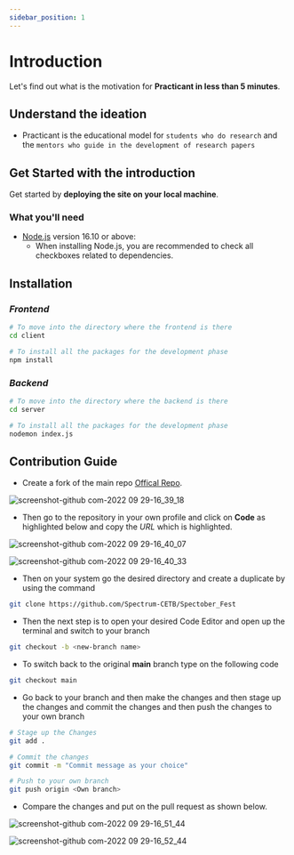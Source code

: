 ```yaml
---
sidebar_position: 1
---
```


# Introduction

Let's find out what is the motivation for **Practicant in less than 5 minutes**.


## Understand the ideation

- Practicant is the educational model for `students who do research` and the `mentors who guide in the development of research papers`
## Get Started with the introduction

Get started by **deploying the site on your local machine**.

### What you'll need

- [Node.js](https://nodejs.org/en/download/) version 16.10 or above:
  - When installing Node.js, you are recommended to check all checkboxes related to dependencies.

## Installation

### _Frontend_

```bash
# To move into the directory where the frontend is there
cd client

# To install all the packages for the development phase
npm install
```

### _Backend_

```bash
# To move into the directory where the backend is there
cd server

# To install all the packages for the development phase
nodemon index.js
```

## Contribution Guide

- Create a fork of the main repo [Offical Repo](https://github.com/Spectrum-CETB/Spectober_Fest).

![screenshot-github com-2022 09 29-16_39_18](https://user-images.githubusercontent.com/74270500/193019622-6329878b-7f2d-446b-b7cc-c8b95c21ed5e.png)


- Then go to the repository in your own profile and click on **Code** as highlighted below and copy the _URL_ which is highlighted.

![screenshot-github com-2022 09 29-16_40_07](https://user-images.githubusercontent.com/74270500/193019659-b7e09ece-ce56-41d2-b3cc-ef62869ec7b3.png)

![screenshot-github com-2022 09 29-16_40_33](https://user-images.githubusercontent.com/74270500/193019765-f6579f24-b9a7-4b35-8d40-c601e2c9a864.png)

- Then on your system go the desired directory and create a duplicate by using the command

```bash
git clone https://github.com/Spectrum-CETB/Spectober_Fest
```

- Then the next step is to open your desired Code Editor and open up the terminal and switch to your branch

```bash
git checkout -b <new-branch name>
```

- To switch back to the original **main** branch type on the following code

```bash
git checkout main
```

- Go back to your branch and then make the changes and then stage up the changes and commit the changes and then push the changes to your own branch

```bash
# Stage up the Changes
git add .

# Commit the changes
git commit -m "Commit message as your choice"

# Push to your own branch
git push origin <Own branch>
```

- Compare the changes and put on the pull request as shown below.

![screenshot-github com-2022 09 29-16_51_44](https://user-images.githubusercontent.com/74270500/193019915-88f2c87c-787f-45f0-829e-7fef7a309c18.png)

![screenshot-github com-2022 09 29-16_52_44](https://user-images.githubusercontent.com/74270500/193020030-02556334-8d52-4787-941c-b0995d67915d.png)


